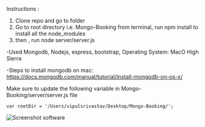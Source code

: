 Instructions :

1. Clone repo and go to folder
2. Go to root directory i.e. Mongo-Booking from terminal, run npm install to install all the node_modules
3. then , run node server/server.js

-Used Mongodb, Nodejs, express, bootstrap, Operating System: MacO High Sierra

-Steps to install mongodb on mac: https://docs.mongodb.com/manual/tutorial/install-mongodb-on-os-x/

Make sure to update the following variable in Mongo-Booking/server/server.js file

	var rootDir = '/Users/vipulsrivastav/Desktop/Mongo-Booking/';

![Screenshot software](https://github.com/credo92/Mongo-Booking/blob/master/pic.png "screenshot")	
